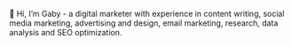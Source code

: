 👋 Hi, I’m Gaby - 
a digital marketer with experience in content writing, social media marketing, advertising and design, email marketing, research, data analysis and SEO optimization. 
<!---
Gkuszel/Gkuszel is a ✨ special ✨ repository because its `README.md` (this file) appears on your GitHub profile.
You can click the Preview link to take a look at your changes.
--->
